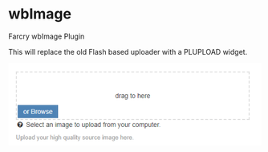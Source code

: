 # wbImage
Farcry wbImage Plugin

This will replace the old Flash based uploader with a PLUPLOAD widget.

![Image](/www/images/uploader-image.png)
